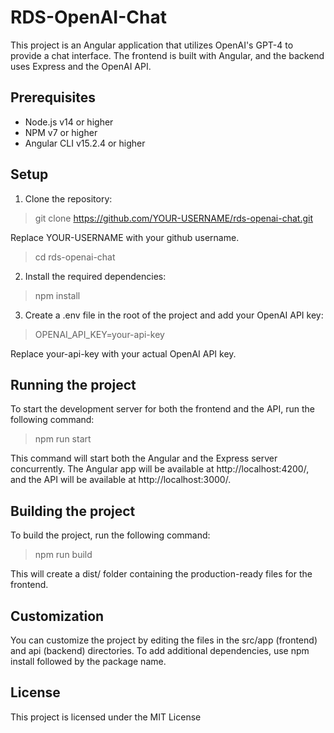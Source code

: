 # RDS-OpenAI-Chat

This project is an Angular application that utilizes OpenAI's GPT-4 to provide a chat interface. The frontend is built with Angular, and the backend uses Express and the OpenAI API.

## Prerequisites

- Node.js v14 or higher
- NPM v7 or higher
- Angular CLI v15.2.4 or higher
    
## Setup

1. Clone the repository:

> git clone https://github.com/YOUR-USERNAME/rds-openai-chat.git

Replace YOUR-USERNAME with your github username.

> cd rds-openai-chat

2. Install the required dependencies:

> npm install

3. Create a .env file in the root of the project and add your OpenAI API key:    

> OPENAI_API_KEY=your-api-key

Replace your-api-key with your actual OpenAI API key.

## Running the project

To start the development server for both the frontend and the API, run the following command:

> npm run start

This command will start both the Angular and the Express server concurrently. The Angular app will be available at http://localhost:4200/, and the API will be available at http://localhost:3000/.

## Building the project

To build the project, run the following command:

> npm run build

This will create a dist/ folder containing the production-ready files for the frontend.

## Customization

You can customize the project by editing the files in the src/app (frontend) and api (backend) directories. To add additional dependencies, use npm install followed by the package name.

## License

This project is licensed under the MIT License
